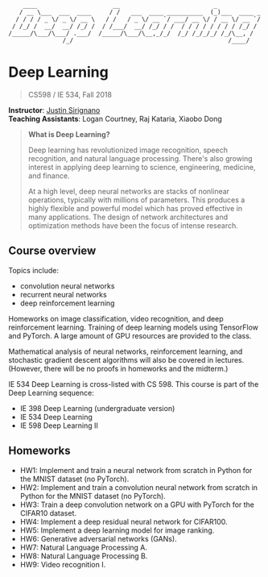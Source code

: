 ```
    ____                     __                          _            
   / __ \___  ___  ____     / /   ___  ____ __________  (_)___  ____ _
  / / / / _ \/ _ \/ __ \   / /   / _ \/ __ `/ ___/ __ \/ / __ \/ __ `/
 / /_/ /  __/  __/ /_/ /  / /___/  __/ /_/ / /  / / / / / / / / /_/ / 
/_____/\___/\___/ .___/  /_____/\___/\__,_/_/  /_/ /_/_/_/ /_/\__, /  
               /_/                                           /____/   
```


# Deep Learning

> CS598 / IE 534, Fall 2018

**Instructor**: [Justin Sirignano](https://jasirign.github.io/)  
**Teaching Assistants**: Logan Courtney, Raj Kataria, Xiaobo Dong 

> **What is Deep Learning?**
> 
> Deep learning has revolutionized image recognition, speech recognition, and natural language processing. There's also growing interest in applying deep learning to science, engineering, medicine, and finance.
> 
> At a high level, deep neural networks are stacks of nonlinear operations, typically with millions of parameters. This produces a highly flexible and powerful model which has proved effective in many applications. The design of network architectures and optimization methods have been the focus of intense research.


## Course overview

Topics include:

- convolution neural networks
- recurrent neural networks
- deep reinforcement learning

Homeworks on image classification, video recognition, and deep reinforcement learning. Training of deep learning models using TensorFlow and PyTorch. A large amount of GPU resources are provided to the class.

Mathematical analysis of neural networks, reinforcement learning, and stochastic gradient descent algorithms will also be covered in lectures. (However, there will be no proofs in homeworks and the midterm.)

IE 534 Deep Learning is cross-listed with CS 598. This course is part of the Deep Learning sequence:

- IE 398 Deep Learning (undergraduate version)
- IE 534 Deep Learning
- IE 598 Deep Learning II


## Homeworks

- HW1: Implement and train a neural network from scratch in Python for the MNIST dataset (no PyTorch).
- HW2: Implement and train a convolution neural network from scratch in Python for the MNIST dataset (no PyTorch).
- HW3: Train a deep convolution network on a GPU with PyTorch for the CIFAR10 dataset.
- HW4: Implement a deep residual neural network for CIFAR100.
- HW5: Implement a deep learning model for image ranking.
- HW6: Generative adversarial networks (GANs).
- HW7: Natural Language Processing A.
- HW8: Natural Language Processing B.
- HW9: Video recognition I.